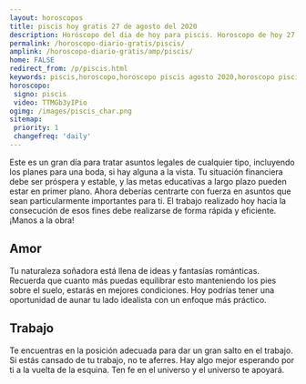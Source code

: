 ```yaml
---
layout: horoscopos
title: piscis hoy gratis 27 de agosto del 2020 
description: Horóscopo del dia de hoy para piscis. Horoscopo de hoy 27 de agosto del 2020. Las predicciones de amor, trabajo, vida personal gratis.
permalink: /horoscopo-diario-gratis/piscis/
amplink: /horoscopo-diario-gratis/amp/piscis/
home: FALSE
redirect_from: /p/piscis.html
keywords: piscis,horoscopo,horoscopo piscis agosto 2020,horoscopo piscis hoy,tarot piscis agosto 2020,horoscopo piscis,tarot piscis hoy,horoscopo de hoy,horoscopo diario,tarot del amor,horoscopo de hoy piscis,horoscopo diario del tarot, Horoscopo de hoy piscis 27 de agosto del 2020,horóscopo del día,signos zodiacales 2020, el horoscopo de hoy
horoscopo:
 signo: piscis
 video: TTMGb3yIPio 
ogimg: /images/piscis_char.png
sitemap:
 priority: 1
 changefreq: 'daily'
---
```



Este es un gran día para tratar asuntos legales de cualquier tipo, incluyendo los planes para una boda, si hay alguna a la vista. Tu situación financiera debe ser próspera y estable, y las metas educativas a largo plazo pueden estar en primer plano. Ahora deberías centrarte con fuerza en asuntos que sean particularmente importantes para ti. El trabajo realizado hoy hacia la consecución de esos fines debe realizarse de forma rápida y eficiente. ¡Manos a la obra!

## Amor

Tu naturaleza soñadora está llena de ideas y fantasías románticas. Recuerda que cuanto más puedas equilibrar esto manteniendo los pies sobre el suelo, estarás en mejores condiciones. Hoy podrías tener una oportunidad de aunar tu lado idealista con un enfoque más práctico.

## Trabajo

Te encuentras en la posición adecuada para dar un gran salto en el trabajo. Si estás cansado de tu trabajo, no te aferres. Hay algo mejor esperando por ti a la vuelta de la esquina. Ten fe en el universo y el universo te apoyará.